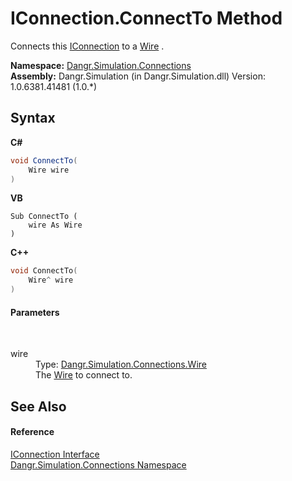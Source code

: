 # IConnection.ConnectTo Method 
 

Connects this <a href="T_Dangr_Simulation_Connections_IConnection">IConnection</a> to a <a href="T_Dangr_Simulation_Connections_Wire">Wire</a> .

**Namespace:**&nbsp;<a href="N_Dangr_Simulation_Connections">Dangr.Simulation.Connections</a><br />**Assembly:**&nbsp;Dangr.Simulation (in Dangr.Simulation.dll) Version: 1.0.6381.41481 (1.0.*)

## Syntax

**C#**<br />
``` C#
void ConnectTo(
	Wire wire
)
```

**VB**<br />
``` VB
Sub ConnectTo ( 
	wire As Wire
)
```

**C++**<br />
``` C++
void ConnectTo(
	Wire^ wire
)
```


#### Parameters
&nbsp;<dl><dt>wire</dt><dd>Type: <a href="T_Dangr_Simulation_Connections_Wire">Dangr.Simulation.Connections.Wire</a><br />The <a href="T_Dangr_Simulation_Connections_Wire">Wire</a> to connect to.</dd></dl>

## See Also


#### Reference
<a href="T_Dangr_Simulation_Connections_IConnection">IConnection Interface</a><br /><a href="N_Dangr_Simulation_Connections">Dangr.Simulation.Connections Namespace</a><br />